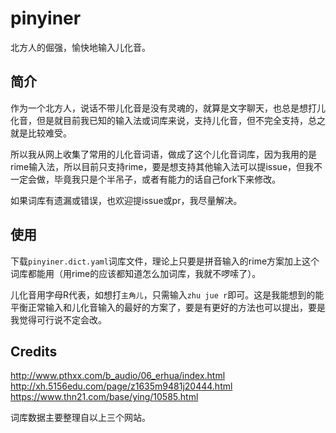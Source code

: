# pinyiner
北方人的倔强，愉快地输入儿化音。    

## 简介

作为一个北方人，说话不带儿化音是没有灵魂的，就算是文字聊天，也总是想打儿化音，但是就目前我已知的输入法或词库来说，支持儿化音，但不完全支持，总之就是比较难受。    

所以我从网上收集了常用的儿化音词语，做成了这个儿化音词库，因为我用的是rime输入法，所以目前只支持rime，要是想支持其他输入法可以提issue，但我不一定会做，毕竟我只是个半吊子，或者有能力的话自己fork下来修改。    

如果词库有遗漏或错误，也欢迎提issue或pr，我尽量解决。    

## 使用

下载`pinyiner.dict.yaml`词库文件，理论上只要是拼音输入的rime方案加上这个词库都能用（用rime的应该都知道怎么加词库，我就不啰嗦了）。    

儿化音用字母R代表，如想打`主角儿`，只需输入`zhu jue r`即可。这是我能想到的能平衡正常输入和儿化音输入的最好的方案了，要是有更好的方法也可以提出，要是我觉得可行说不定会改。    

## Credits

http://www.pthxx.com/b_audio/06_erhua/index.html    
http://xh.5156edu.com/page/z1635m9481j20444.html    
https://www.thn21.com/base/ying/10585.html    

词库数据主要整理自以上三个网站。
